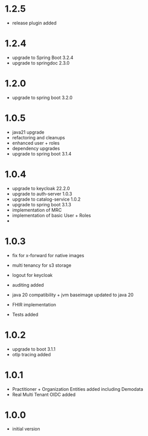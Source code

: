 # 1.2.5
- release plugin added

# 1.2.4
- upgrade to Spring Boot 3.2.4
- upgrade to springdoc 2.3.0

# 1.2.0
- upgrade to spring boot 3.2.0

# 1.0.5
- java21 upgrade
- refactoring and cleanups
- enhanced user + roles
- dependency upgrades
- upgrade to spring boot 3.1.4

# 1.0.4
- upgrade to keycloak 22.2.0
- upgrade to auth-server 1.0.3 
- upgrade to catalog-service 1.0.2
- upgrade to spring boot 3.1.3
- implementation of MRC 
- implementation of basic User + Roles
- 
# 1.0.3
- fix for x-forward for native images
- multi tenancy for s3 storage
- logout for keycloak
- auditing added                           

- java 20 compatibility + jvm baseimage updated to java 20
- FHIR implementation
- Tests added

# 1.0.2
- upgrade to boot 3.1.1
- otlp tracing added

# 1.0.1
- Practitioner + Organization Entities added including Demodata
- Real Multi Tenant OIDC added

# 1.0.0
- initial version